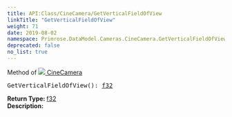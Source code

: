 ```yaml
---
title: API:Class/CineCamera/GetVerticalFieldOfView
linkTitle: "GetVerticalFieldOfView"
weight: 71
date: 2019-08-02
namespace: Primrose.DataModel.Cameras.CineCamera.GetVerticalFieldOfView
deprecated: false
no_list: true
---
```

Method of <a href="/docs/api-reference/Class/CineCamera"><img src="/icons/silk/camera.png"/>&nbsp;CineCamera</a>
<pre class="method-declaration">
GetVerticalFieldOfView(): <a class="type" href="/docs/api-reference/System/Primitives#single">f32</a></pre>
<b>Return Type: </b>
<a class="type" href="/docs/api-reference/System/Primitives#single">f32</a>
<br/>
<b>Description: </b>